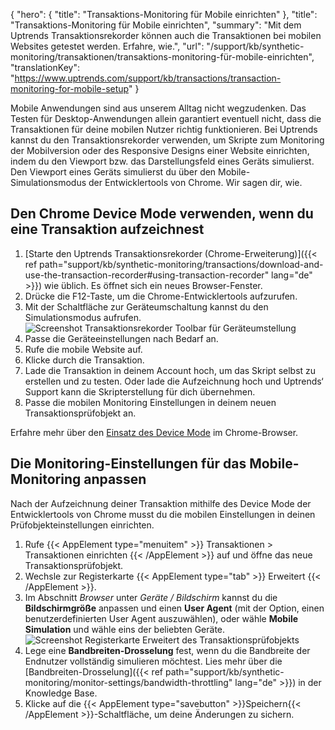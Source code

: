 {
  "hero": {
    "title": "Transaktions-Monitoring für Mobile einrichten"
  },
  "title": "Transaktions-Monitoring für Mobile einrichten",
  "summary": "Mit dem Uptrends Transaktionsrekorder können auch die Transaktionen bei mobilen Websites getestet werden. Erfahre, wie.",
  "url": "/support/kb/synthetic-monitoring/transaktionen/transaktions-monitoring-für-mobile-einrichten",
  "translationKey": "https://www.uptrends.com/support/kb/transactions/transaction-monitoring-for-mobile-setup"
}

Mobile Anwendungen sind aus unserem Alltag nicht wegzudenken. Das Testen für Desktop-Anwendungen allein garantiert eventuell nicht, dass die Transaktionen für deine mobilen Nutzer richtig funktionieren. Bei Uptrends kannst du den Transaktionsrekorder verwenden, um Skripte zum Monitoring der Mobilversion oder des Responsive Designs einer Website einrichten, indem du den Viewport bzw. das Darstellungsfeld eines Geräts simulierst. Den Viewport eines Geräts simulierst du über den Mobile-Simulationsmodus der Entwicklertools von Chrome. Wir sagen dir, wie.

## Den Chrome Device Mode verwenden, wenn du eine Transaktion aufzeichnest

1.  [Starte den Uptrends Transaktionsrekorder (Chrome-Erweiterung)]({{< ref path="support/kb/synthetic-monitoring/transactions/download-and-use-the-transaction-recorder#using-transaction-recorder" lang="de" >}}) wie üblich. Es öffnet sich ein neues Browser-Fenster.
2.  Drücke die F12-Taste, um die Chrome-Entwicklertools aufzurufen.
3.  Mit der Schaltfläche zur Geräteumschaltung kannst du den Simulationsmodus aufrufen.  
![Screenshot Transaktionsrekorder Toolbar für Geräteumstellung](/img/content/scr_transaction-recorder-for-mobile.min.png)
4.  Passe die Geräteeinstellungen nach Bedarf an.
5.  Rufe die mobile Website auf.
6.  Klicke durch die Transaktion.
7.  Lade die Transaktion in deinem Account hoch, um das Skript selbst zu erstellen und zu testen. Oder lade die Aufzeichnung hoch und Uptrends‘ Support kann die Skripterstellung für dich übernehmen.
8.  Passe die mobilen Monitoring Einstellungen in deinem neuen Transaktionsprüfobjekt an.

Erfahre mehr über den [Einsatz des Device Mode](https://developer.chrome.com/docs/devtools/device-mode) im Chrome-Browser.

## Die Monitoring-Einstellungen für das Mobile-Monitoring anpassen

Nach der Aufzeichnung deiner Transaktion mithilfe des Device Mode der Entwicklertools von Chrome musst du die mobilen Einstellungen in deinen Prüfobjekteinstellungen einrichten.

1. Rufe {{< AppElement type="menuitem" >}} Transaktionen > Transaktionen einrichten {{< /AppElement >}} auf und öffne das neue Transaktionsprüfobjekt.
2. Wechsle zur Registerkarte {{< AppElement type="tab" >}} Erweitert {{< /AppElement >}}.
3. Im Abschnitt *Browser* unter *Geräte / Bildschirm* kannst du die **Bildschirmgröße** anpassen und einen **User Agent** (mit der Option, einen benutzerdefinierten User Agent auszuwählen), oder wähle **Mobile Simulation** und wähle eins der beliebten Geräte.
![Screenshot Registerkarte Erweitert des Transaktionsprüfobjekts](/img/content/scr_mobile-simulation-devices.min.png)
4. Lege eine **Bandbreiten-Drosselung** fest, wenn du die Bandbreite der Endnutzer vollständig simulieren möchtest. Lies mehr über die [Bandbreiten-Drosselung]({{< ref path="support/kb/synthetic-monitoring/monitor-settings/bandwidth-throttling" lang="de" >}}) in der Knowledge Base.
5. Klicke auf die {{< AppElement type="savebutton" >}}Speichern{{< /AppElement >}}-Schaltfläche, um deine Änderungen zu sichern.
